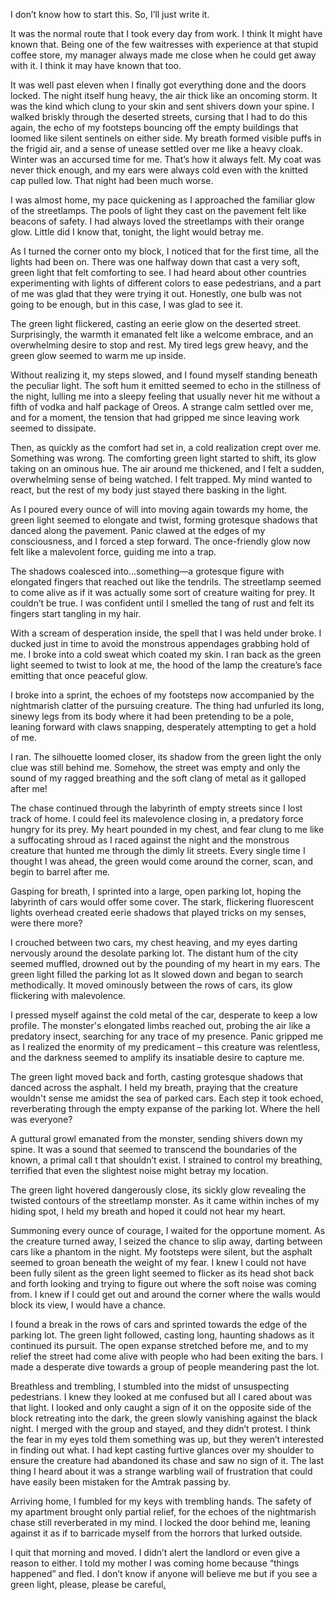 I don’t know how to start this. So, I’ll just write it.

It was the normal route that I took every day from work. I think It might have known that. Being one of the few waitresses with experience at that stupid coffee store, my manager always made me close when he could get away with it. I think it may have known that too.

It was well past eleven when I finally got everything done and the doors locked. The night itself hung heavy, the air thick like an oncoming storm. It was the kind which clung to your skin and sent shivers down your spine. I walked briskly through the deserted streets, cursing that I had to do this again, the echo of my footsteps bouncing off the empty buildings that loomed like silent sentinels on either side. My breath formed visible puffs in the frigid air, and a sense of unease settled over me like a heavy cloak. Winter was an accursed time for me. That’s how it always felt. My coat was never thick enough, and my ears were always cold even with the knitted cap pulled low. That night had been much worse.

I was almost home, my pace quickening as I approached the familiar glow of the streetlamps. The pools of light they cast on the pavement felt like beacons of safety. I had always loved the streetlamps with their orange glow. Little did I know that, tonight, the light would betray me.

As I turned the corner onto my block, I noticed that for the first time, all the lights had been on. There was one halfway down that cast a very soft, green light that felt comforting to see. I had heard about other countries experimenting with lights of different colors to ease pedestrians, and a part of me was glad that they were trying it out. Honestly, one bulb was not going to be enough, but in this case, I was glad to see it.

The green light flickered, casting an eerie glow on the deserted street. Surprisingly, the warmth it emanated felt like a welcome embrace, and an overwhelming desire to stop and rest. My tired legs grew heavy, and the green glow seemed to warm me up inside.

Without realizing it, my steps slowed, and I found myself standing beneath the peculiar light. The soft hum it emitted seemed to echo in the stillness of the night, lulling me into a sleepy feeling that usually never hit me without a fifth of vodka and half package of Oreos. A strange calm settled over me, and for a moment, the tension that had gripped me since leaving work seemed to dissipate.

Then, as quickly as the comfort had set in, a cold realization crept over me. Something was wrong. The comforting green light started to shift, its glow taking on an ominous hue. The air around me thickened, and I felt a sudden, overwhelming sense of being watched. I felt trapped. My mind wanted to react, but the rest of my body just stayed there basking in the light.

As I poured every ounce of will into moving again towards my home, the green light seemed to elongate and twist, forming grotesque shadows that danced along the pavement. Panic clawed at the edges of my consciousness, and I forced a step forward. The once-friendly glow now felt like a malevolent force, guiding me into a trap.

The shadows coalesced into…something—a grotesque figure with elongated fingers that reached out like the tendrils. The streetlamp seemed to come alive as if it was actually some sort of creature waiting for prey. It couldn’t be true. I was confident until I smelled the tang of rust and felt its fingers start tangling in my hair.

With a scream of desperation inside, the spell that I was held under broke. I ducked just in time to avoid the monstrous appendages grabbing hold of me. I broke into a cold sweat which coated my skin. I ran back as the green light seemed to twist to look at me, the hood of the lamp the creature’s face emitting that once peaceful glow.

I broke into a sprint, the echoes of my footsteps now accompanied by the nightmarish clatter of the pursuing creature. The thing had unfurled its long, sinewy legs from its body where it had been pretending to be a pole, leaning forward with claws snapping, desperately attempting to get a hold of me.

I ran. The silhouette loomed closer, its shadow from the green light the only clue was still behind me. Somehow, the street was empty and only the sound of my ragged breathing and the soft clang of metal as it galloped after me!

The chase continued through the labyrinth of empty streets since I lost track of home. I could feel its malevolence closing in, a predatory force hungry for its prey. My heart pounded in my chest, and fear clung to me like a suffocating shroud as I raced against the night and the monstrous creature that hunted me through the dimly lit streets. Every single time I thought I was ahead, the green would come around the corner, scan, and begin to barrel after me.

Gasping for breath, I sprinted into a large, open parking lot, hoping the labyrinth of cars would offer some cover. The stark, flickering fluorescent lights overhead created eerie shadows that played tricks on my senses, were there more?

I crouched between two cars, my chest heaving, and my eyes darting nervously around the desolate parking lot. The distant hum of the city seemed muffled, drowned out by the pounding of my heart in my ears. The green light filled the parking lot as It slowed down and began to search methodically. It moved ominously between the rows of cars, its glow flickering with malevolence.

I pressed myself against the cold metal of the car, desperate to keep a low profile. The monster's elongated limbs reached out, probing the air like a predatory insect, searching for any trace of my presence. Panic gripped me as I realized the enormity of my predicament – this creature was relentless, and the darkness seemed to amplify its insatiable desire to capture me.

The green light moved back and forth, casting grotesque shadows that danced across the asphalt. I held my breath, praying that the creature wouldn't sense me amidst the sea of parked cars. Each step it took echoed, reverberating through the empty expanse of the parking lot. Where the hell was everyone?

A guttural growl emanated from the monster, sending shivers down my spine. It was a sound that seemed to transcend the boundaries of the known, a primal call t that shouldn’t exist. I strained to control my breathing, terrified that even the slightest noise might betray my location.

The green light hovered dangerously close, its sickly glow revealing the twisted contours of the streetlamp monster. As it came within inches of my hiding spot, I held my breath and hoped it could not hear my heart.

Summoning every ounce of courage, I waited for the opportune moment. As the creature turned away, I seized the chance to slip away, darting between cars like a phantom in the night. My footsteps were silent, but the asphalt seemed to groan beneath the weight of my fear. I knew I could not have been fully silent as the green light seemed to flicker as its head shot back and forth looking and trying to figure out where the soft noise was coming from. I knew if I could get out and around the corner where the walls would block its view, I would have a chance.

I found a break in the rows of cars and sprinted towards the edge of the parking lot. The green light followed, casting long, haunting shadows as it continued its pursuit. The open expanse stretched before me, and to my relief the street had come alive with people who had been exiting the bars. I made a desperate dive towards a group of people meandering past the lot.

Breathless and trembling, I stumbled into the midst of unsuspecting pedestrians. I knew they looked at me confused but all I cared about was that light. I looked and only caught a sign of it on the opposite side of the block retreating into the dark, the green slowly vanishing against the black night. I merged with the group and stayed, and they didn’t protest. I think the fear in my eyes told them something was up, but they weren’t interested in finding out what. I had kept casting furtive glances over my shoulder to ensure the creature had abandoned its chase and saw no sign of it. The last thing I heard about it was a strange warbling wail of frustration that could have easily been mistaken for the Amtrak passing by.

Arriving home, I fumbled for my keys with trembling hands. The safety of my apartment brought only partial relief, for the echoes of the nightmarish chase still reverberated in my mind. I locked the door behind me, leaning against it as if to barricade myself from the horrors that lurked outside.

I quit that morning and moved. I didn’t alert the landlord or even give a reason to either. I told my mother I was coming home because “things happened” and fled. I don’t know if anyone will believe me but if you see a green light, please, please be careful[.](https://www.reddit.com/r/JonathanS223/)